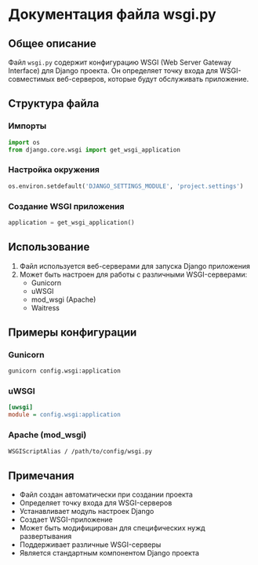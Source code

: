 # Документация файла wsgi.py

## Общее описание
Файл `wsgi.py` содержит конфигурацию WSGI (Web Server Gateway Interface) для Django проекта. Он определяет точку входа для WSGI-совместимых веб-серверов, которые будут обслуживать приложение.

## Структура файла

### Импорты
```python
import os
from django.core.wsgi import get_wsgi_application
```

### Настройка окружения
```python
os.environ.setdefault('DJANGO_SETTINGS_MODULE', 'project.settings')
```

### Создание WSGI приложения
```python
application = get_wsgi_application()
```

## Использование
1. Файл используется веб-серверами для запуска Django приложения
2. Может быть настроен для работы с различными WSGI-серверами:
   - Gunicorn
   - uWSGI
   - mod_wsgi (Apache)
   - Waitress

## Примеры конфигурации

### Gunicorn
```bash
gunicorn config.wsgi:application
```

### uWSGI
```ini
[uwsgi]
module = config.wsgi:application
```

### Apache (mod_wsgi)
```apache
WSGIScriptAlias / /path/to/config/wsgi.py
```

## Примечания
- Файл создан автоматически при создании проекта
- Определяет точку входа для WSGI-серверов
- Устанавливает модуль настроек Django
- Создает WSGI-приложение
- Может быть модифицирован для специфических нужд развертывания
- Поддерживает различные WSGI-серверы
- Является стандартным компонентом Django проекта 
